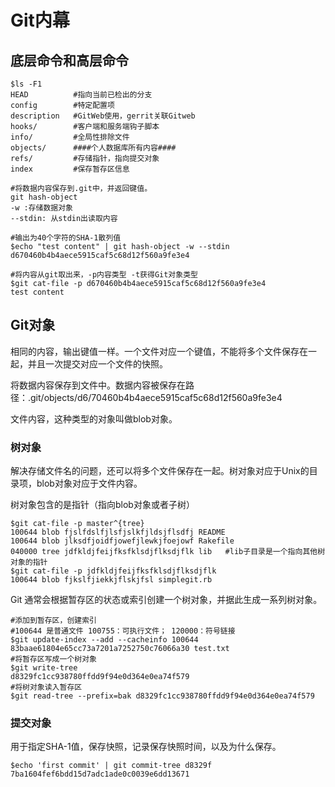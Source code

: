 # Git内幕

## 底层命令和高层命令

~~~shell
$ls -F1
HEAD          #指向当前已检出的分支
config        #特定配置项
description   #GitWeb使用，gerrit关联Gitweb
hooks/        #客户端和服务端钩子脚本
info/         #全局性排除文件
objects/      ####个人数据库所有内容####
refs/         #存储指针，指向提交对象
index         #保存暂存区信息

~~~

~~~shell
#将数据内容保存到.git中，并返回键值。
git hash-object 
-w :存储数据对象
--stdin: 从stdin出读取内容

#输出为40个字符的SHA-1散列值
$echo "test content" | git hash-object -w --stdin
d670460b4b4aece5915caf5c68d12f560a9fe3e4

#将内容从git取出来，-p内容类型 -t获得Git对象类型
$git cat-file -p d670460b4b4aece5915caf5c68d12f560a9fe3e4
test content
~~~

## Git对象

相同的内容，输出键值一样。一个文件对应一个键值，不能将多个文件保存在一起，并且一次提交对应一个文件的快照。

将数据内容保存到文件中。数据内容被保存在路径：.git/objects/d6/70460b4b4aece5915caf5c68d12f560a9fe3e4 

文件内容，这种类型的对象叫做blob对象。

### 树对象

解决存储文件名的问题，还可以将多个文件保存在一起。树对象对应于Unix的目录项，blob对象对应于文件内容。

树对象包含的是指针（指向blob对象或者子树）

~~~shell
$git cat-file -p master^{tree}
100644 blob fjslfdslfjlsfjslkfjldsjflsdfj README
100644 blob jlksdfjoidfjowefjlewkjfoejowf Rakefile
040000 tree jdfkldjfeijfksfklsdjflksdjflk lib   #lib子目录是一个指向其他树对象的指针
$git cat-file -p jdfkldjfeijfksfklsdjflksdjflk
100644 blob fjkslfjiekkjflskjfsl simplegit.rb
~~~

Git 通常会根据暂存区的状态或索引创建一个树对象，并据此生成一系列树对象。

~~~shell
#添加到暂存区，创建索引
#100644 是普通文件 100755：可执行文件； 120000：符号链接
$git update-index --add --cacheinfo 100644 83baae61804e65cc73a7201a7252750c76066a30 test.txt
#将暂存区写成一个树对象
$git write-tree
d8329fc1cc938780ffdd9f94e0d364e0ea74f579
#将树对象读入暂存区
$git read-tree --prefix=bak d8329fc1cc938780ffdd9f94e0d364e0ea74f579
~~~

### 提交对象

用于指定SHA-1值，保存快照，记录保存快照时间，以及为什么保存。

~~~
$echo 'first commit' | git commit-tree d8329f
7ba1604fef6bdd15d7adc1ade0c0039e6dd13671
~~~



